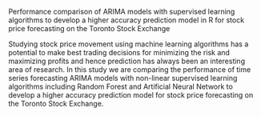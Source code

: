 Performance comparison of ARIMA models with supervised learning algorithms to develop a higher accuracy prediction model in R for stock price forecasting on the Toronto Stock Exchange

Studying stock price movement using machine learning algorithms has a potential to make best trading decisions for minimizing the risk and maximizing profits and hence prediction has always been an interesting area of research. In this study we are comparing the performance of time series forecasting ARIMA models with non-linear supervised learning algorithms including Random Forest and Artificial Neural Network to develop a higher accuracy prediction model for stock price forecasting on the Toronto Stock Exchange. 
